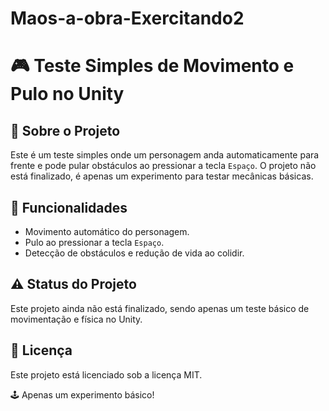 # Maos-a-obra-Exercitando2

<h1>🎮 Teste Simples de Movimento e Pulo no Unity</h1>

<h2>📌 Sobre o Projeto</h2>
<p>Este é um teste simples onde um personagem anda automaticamente para frente e pode pular obstáculos ao pressionar a tecla <code>Espaço</code>. O projeto não está finalizado, é apenas um experimento para testar mecânicas básicas.</p>

<h2>🚀 Funcionalidades</h2>
<ul>
    <li>Movimento automático do personagem.</li>
    <li>Pulo ao pressionar a tecla <code>Espaço</code>.</li>
    <li>Detecção de obstáculos e redução de vida ao colidir.</li>
</ul>

<h2>⚠️ Status do Projeto</h2>
<p>Este projeto ainda não está finalizado, sendo apenas um teste básico de movimentação e física no Unity.</p>

<h2>📜 Licença</h2>
<p>Este projeto está licenciado sob a licença MIT.</p>

<p>🕹️ Apenas um experimento básico!</p>






